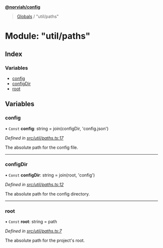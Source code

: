 **[@norviah/config](../README.md)**

> [Globals](../globals.md) / "util/paths"

# Module: "util/paths"

## Index

### Variables

* [config](_util_paths_.md#config)
* [configDir](_util_paths_.md#configdir)
* [root](_util_paths_.md#root)

## Variables

### config

• `Const` **config**: string = join(configDir, 'config.json')

*Defined in [src/util/paths.ts:17](https://github.com/Norviah/config/blob/37a46e1/src/util/paths.ts#L17)*

The absolute path for the config file.

___

### configDir

• `Const` **configDir**: string = join(root, 'config')

*Defined in [src/util/paths.ts:12](https://github.com/Norviah/config/blob/37a46e1/src/util/paths.ts#L12)*

The absolute path for the config directory.

___

### root

• `Const` **root**: string = path

*Defined in [src/util/paths.ts:7](https://github.com/Norviah/config/blob/37a46e1/src/util/paths.ts#L7)*

The absolute path for the project's root.
